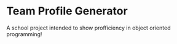 # Team Profile Generator

A school project intended to show profficiency in object oriented programming!